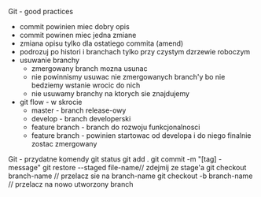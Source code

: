 Git - good practices

* commit powinien miec dobry opis
* commit powinen miec jedna zmiane
* zmiana opisu tylko dla ostatiego commita (amend)
* podrozuj po histori i branchach tylko przy czystym dzrzewie roboczym
* usuwanie branchy  
    * zmergowany branch mozna usunac
    * nie powinnismy usuwac nie zmergowanych branch'y bo nie bedziemy wstanie wrocic do nich
    * nie usuwamy branchy na ktorych sie znajdujemy
* git flow - w skrocie
    * master - branch release-owy
    * develop - branch developerski
    * feature branch - branch do rozwoju funkcjonalnosci
    * feature branch - powinien startowac od developa i do niego finalnie zostac zmergowany


Git - przydatne komendy
git status
git add .
git commit -m "[tag] - message"
git restore --staged file-name// zdejmij ze stage'a
git checkout branch-name // przelacz sie na branch-name
git checkout -b branch-name // przelacz na nowo utworzony branch
